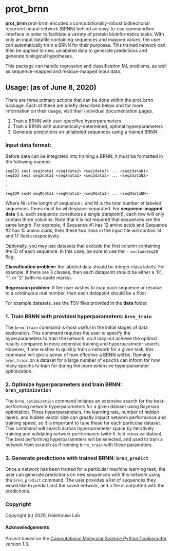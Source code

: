 # prot_brnn

**prot_brnn** prot-brnn encodes a computationally-robust bidirectional recurrent neural network (BRNN) behind an easy-to-use 
commandline interface in order to facilitate a variety of protein bioinformatics tasks. With only an input datafile 
containing sequences and mapped values, the user can automatically train a BRNN for their purposes. This trained network can
then be applied to new, unlabeled data to generate predictions and generate biological hypotheses.

This package can handle regression and classification ML problems, as well as sequence-mapped and residue-mapped input data.

## Usage: (as of June 8, 2020)

There are three primary actions that can be done within the prot_brnn package. Each of these are briefly described below and
for more information on their usage, visit their individual documentation pages.

1. Train a BRNN with user-specified hyperparameters
2. Train a BRNN with automatically-determined, optimal hyperparameters
3. Generate predictions on unlabeled sequences using a trained BRNN

### Input data format:

Before data can be integrated into training a BRNN, it must be formatted in the following manner:

	seqID1 seq1 seq1data1 <seq1data2> <seq1data3> ... <seq1dataN1>  
	seqID2 seq2 seq2data1 <seq2data2> <seq2data3> ... <seq2dataN2>  
	.
	.
	.  
	seqIDM seqM seqMdata1 <seqMdata2> <seqMdata3> ... <seqMdataNM>
  
Where Ni is the length of sequence i, and M is the total number of labeled sequences. Items must be whitespace-separated.
For **sequence-mapped data** (i.e. each sequence constitutes a *single datapoint*), each row will only contain three columns.
Note that it is not required that sequences are the same length. For example, if Sequence #1 has 12 amino acids and Sequence #2
has 15 amino acids, then these two rows in the input file will contain 14 and 17 fields respectively.

Optionally, you may use datasets that exclude the first column containing the ID of each sequence. In this case, be sure to 
use the `--excludeSeqID` flag.

**Classification problem:** the labeled data should be integer class labels. For example, if there are 3 classes, then each
datapoint should be either a '0', '1', or '2' (with no quote marks).
  
**Regression problem:** If the user wishes to map each sequence or residue to a continuous real number, then each datapoint 
should be a float

For example datasets, see the TSV files provided in the **data** folder.

### 1. Train BRNN with provided hyperparameters: ``brnn_train``

The ``brnn_train`` command is most useful in the initial stages of data exploration. This command requires the user to 
specify the hyperparameters to train the network, so it may not achieve the optimal results compared to more extensive training
and hyperparameter search. However, if one wishes to quickly train a network for a given task, this command will give a sense
of how effective a BRNN will be. Running ``brnn_train`` on a dataset for a large number of epochs can inform for how many epochs
to train for during the more extensive hyperparameter optimization.

### 2. Optimize hyperparameters and train BRNN: ``brnn_optimization``

The ``brnn_optimization`` command initiates an extensive search for the best-performing network hyperparameters for a given
dataset using Bayesian optimiztion. Three hyperparameters, the learning rate, number of hidden layers, and hidden vector size
can greatly impact network performance and training speed, so it is important to tune these for each particular dataset. This
command will search across hyperparameter space by iteratively training and validating network performance (with 5-fold cross
validation). The best performing hyperparameters will be selected, and used to train a network from scratch as if running
``brnn_train`` with these parameters.

### 3. Generate predictions with trained BRNN: ``brnn_predict``

Once a network has been trained for a particular machine learning task, the user can generate predictions on new sequences
with this network using the ``brnn_predict`` command. The user provides a list of sequences they would like to predict and
the saved network, and a file is outputted with the predictions.

### Copyright

Copyright (c) 2020, Holehouse Lab

#### Acknowledgements
 
Project based on the 
[Computational Molecular Science Python Cookiecutter](https://github.com/molssi/cookiecutter-cms) version 1.3.
